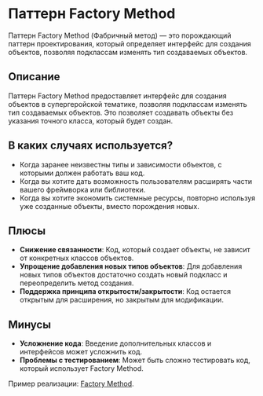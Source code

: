 # Паттерн Factory Method

Паттерн Factory Method (Фабричный метод) — это порождающий паттерн проектирования, который определяет интерфейс для создания объектов, позволяя подклассам изменять тип создаваемых объектов.

## Описание

Паттерн Factory Method предоставляет интерфейс для создания объектов в супергеройской тематике, позволяя подклассам изменять тип создаваемых объектов. Это позволяет создавать объекты без указания точного класса, который будет создан.

## В каких случаях используется?

- Когда заранее неизвестны типы и зависимости объектов, с которыми должен работать ваш код.
- Когда вы хотите дать возможность пользователям расширять части вашего фреймворка или библиотеки.
- Когда вы хотите экономить системные ресурсы, повторно используя уже созданные объекты, вместо порождения новых.

## Плюсы

- **Снижение связанности**: Код, который создает объекты, не зависит от конкретных классов объектов.
- **Упрощение добавления новых типов объектов**: Для добавления новых типов объектов достаточно создать новый подкласс и переопределить метод создания.
- **Поддержка принципа открытости/закрытости**: Код остается открытым для расширения, но закрытым для модификации.

## Минусы

- **Усложнение кода**: Введение дополнительных классов и интерфейсов может усложнить код.
- **Проблемы с тестированием**: Может быть сложно тестировать код, который использует Factory Method.

Пример реализации: [Factory Method](factory-method.ts).
